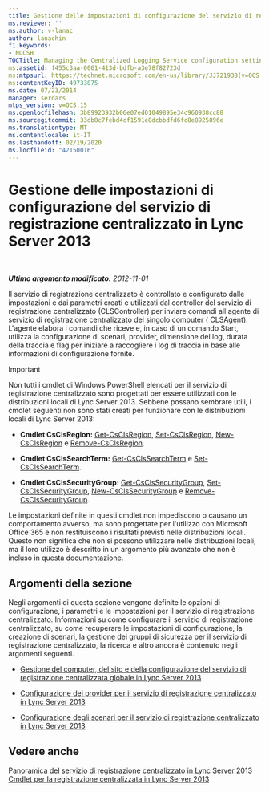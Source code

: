 ```yaml
---
title: Gestione delle impostazioni di configurazione del servizio di registrazione centralizzato
ms.reviewer: ''
ms.author: v-lanac
author: lanachin
f1.keywords:
- NOCSH
TOCTitle: Managing the Centralized Logging Service configuration settings
ms:assetid: f455c3aa-0061-413d-bdfb-a3e78f82723d
ms:mtpsurl: https://technet.microsoft.com/en-us/library/JJ721938(v=OCS.15)
ms:contentKeyID: 49733875
ms.date: 07/23/2014
manager: serdars
mtps_version: v=OCS.15
ms.openlocfilehash: 3b89923932b06e07ed01049895e34c960938cc88
ms.sourcegitcommit: 33db8c7febd4cf1591e8dcbbdfd6fc8e8925896e
ms.translationtype: MT
ms.contentlocale: it-IT
ms.lasthandoff: 02/19/2020
ms.locfileid: "42150016"
---
```

<div data-xmlns="http://www.w3.org/1999/xhtml">

<div class="topic" data-xmlns="http://www.w3.org/1999/xhtml" data-msxsl="urn:schemas-microsoft-com:xslt" data-cs="http://msdn.microsoft.com/">

<div data-asp="https://msdn2.microsoft.com/asp">

# <a name="managing-the-centralized-logging-service-configuration-settings-in-lync-server-2013"></a>Gestione delle impostazioni di configurazione del servizio di registrazione centralizzato in Lync Server 2013

</div>

<div id="mainSection">

<div id="mainBody">

<span> </span>

_**Ultimo argomento modificato:** 2012-11-01_

Il servizio di registrazione centralizzato è controllato e configurato dalle impostazioni e dai parametri creati e utilizzati dal controller del servizio di registrazione centralizzato (CLSController) per inviare comandi all'agente di servizio di registrazione centralizzato del singolo computer ( CLSAgent). L'agente elabora i comandi che riceve e, in caso di un comando Start, utilizza la configurazione di scenari, provider, dimensione del log, durata della traccia e flag per iniziare a raccogliere i log di traccia in base alle informazioni di configurazione fornite.

<div>


> [!IMPORTANT]
> Non tutti i cmdlet di Windows PowerShell elencati per il servizio di registrazione centralizzato sono progettati per essere utilizzati con le distribuzioni locali di Lync Server 2013. Sebbene possano sembrare utili, i cmdlet seguenti non sono stati creati per funzionare con le distribuzioni locali di Lync Server 2013: 
> <UL>
> <LI>
> <P><STRONG>Cmdlet CsClsRegion:</STRONG> <A href="https://technet.microsoft.com/library/JJ204879(v=OCS.15)">Get-CsClsRegion</A>, <A href="https://technet.microsoft.com/library/JJ204746(v=OCS.15)">Set-CsClsRegion</A>, <A href="https://technet.microsoft.com/library/JJ204658(v=OCS.15)">New-CsClsRegion</A> e <A href="https://technet.microsoft.com/library/JJ204971(v=OCS.15)">Remove-CsClsRegion</A>.</P>
> <LI>
> <P><STRONG>Cmdlet CsClsSearchTerm:</STRONG> <A href="https://technet.microsoft.com/library/JJ205061(v=OCS.15)">Get-CsClsSearchTerm</A> e <A href="https://technet.microsoft.com/library/JJ204911(v=OCS.15)">Set-CsClsSearchTerm</A>.</P>
> <LI>
> <P><STRONG>Cmdlet CsClsSecurityGroup:</STRONG> <A href="https://technet.microsoft.com/library/JJ205285(v=OCS.15)">Get-CsClsSecurityGroup</A>, <A href="https://technet.microsoft.com/library/JJ204700(v=OCS.15)">Set-CsClsSecurityGroup</A>, <A href="https://technet.microsoft.com/library/JJ205359(v=OCS.15)">New-CsClsSecurityGroup</A> e <A href="https://technet.microsoft.com/library/JJ204958(v=OCS.15)">Remove-CsClsSecurityGroup</A>.</P></LI></UL>Le impostazioni definite in questi cmdlet non impediscono o causano un comportamento avverso, ma sono progettate per l'utilizzo con Microsoft Office 365 e non restituiscono i risultati previsti nelle distribuzioni locali. Questo non significa che non si possono utilizzare nelle distribuzioni locali, ma il loro utilizzo è descritto in un argomento più avanzato che non è incluso in questa documentazione.



</div>

<div>

## <a name="in-this-section"></a>Argomenti della sezione

Negli argomenti di questa sezione vengono definite le opzioni di configurazione, i parametri e le impostazioni per il servizio di registrazione centralizzato. Informazioni su come configurare il servizio di registrazione centralizzato, su come recuperare le impostazioni di configurazione, la creazione di scenari, la gestione dei gruppi di sicurezza per il servizio di registrazione centralizzato, la ricerca e altro ancora è contenuto negli argomenti seguenti.

  - [Gestione del computer, del sito e della configurazione del servizio di registrazione centralizzata globale in Lync Server 2013](lync-server-2013-managing-computer-site-and-global-centralized-logging-service-configuration.md)

  - [Configurazione dei provider per il servizio di registrazione centralizzato in Lync Server 2013](lync-server-2013-configuring-providers-for-centralized-logging-service.md)

  - [Configurazione degli scenari per il servizio di registrazione centralizzato in Lync Server 2013](lync-server-2013-configuring-scenarios-for-the-centralized-logging-service.md)

</div>

<div>

## <a name="see-also"></a>Vedere anche


[Panoramica del servizio di registrazione centralizzato in Lync Server 2013](lync-server-2013-overview-of-the-centralized-logging-service.md)  
[Cmdlet per la registrazione centralizzata in Lync Server 2013](lync-server-2013-centralized-logging-cmdlets.md)  
  

</div>

</div>

<span> </span>

</div>

</div>

</div>

